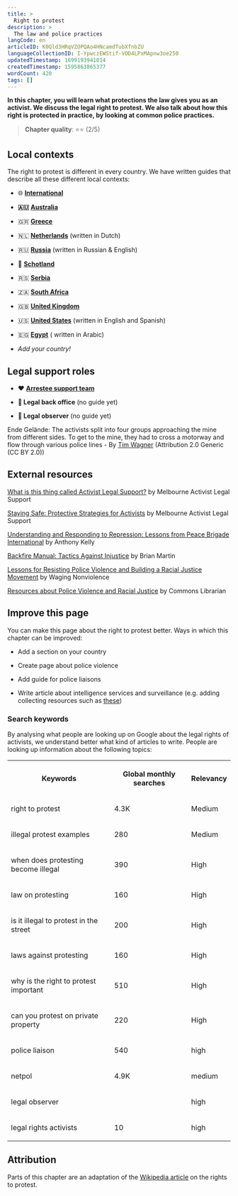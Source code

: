 ```yaml
---
title: >
  Right to protest
description: >
  The law and police practices
langCode: en
articleID: K0Qld3HRqVZOPQAo4HNcamdTubXfnbZU
languageCollectionID: I-YpwczEWStif-VOD4LPxMApnw3oe250
updatedTimestamp: 1699193941014
createdTimestamp: 1595863865377
wordCount: 420
tags: []
---
```


**In this chapter, you will learn what protections the law gives you as an activist. We discuss the legal right to protest. We also talk about how this right is protected in practice, by looking at common police practices.**

> **Chapter quality**: ⭐️⭐️ (2/5)

## Local contexts

The right to protest is different in every country. We have written guides that describe all these different local contexts:

-   🌐 [**International**](/rights/international)
    
-   **🇦🇺** [**Australia**](/rights/australia)
    
-   🇬🇷 [**Greece**](/rights/greece)
    
-   🇳🇱 [**Netherlands**](/nl/rights) (written in Dutch)
    
-   🇷🇺 [**Russia**](/rights/russia) (written in Russian & English)
    
-   🏴󠁧󠁢󠁳󠁣󠁴󠁿 [**Schotland**](/rights/schotland)
    
-   🇷🇸 [**Serbia**](/rights/serbia)
    
-   🇿🇦 [**South Africa**](/rights/south-africa)
    
-   🇬🇧 [**United Kingdom**](/rights/uk)
    
-   🇺🇸 [**United States**](/rights/united-states) (written in English and Spanish)
    
-   🇪🇬 [**Egypt**](/ar/rights/egypt) ( written in Arabic)
    
-   _Add your country!_
    

## **Legal support roles**

-   **❤️** [**Arrestee support team**](/rights/arrestee-support)
    
-   **🏡 Legal back office** (no guide yet)
    
-   **👀 Legal observer** (no guide yet)
    

<dynamic-image imageid="ad760b54-e06b-4f75-4c66-45eff343cb00" alt="Activists being stopped by police"><p>Ende Gelände: The activists split into four groups approaching the mine from different sides. To get to the mine, they had to cross a motorway and flow through various police lines - By <a target="_blank" href="https://www.flickr.com/photos/350org/20577167336/in/photolist-xmkmXb-drTy45-P6vijC-7a5egv-drS8ku-P6vhGL-vGUV6f-7ciX8k-7cnLV3-7a5edB-P8Zzv6-7a93RW-TUxZ7U-N5yqvC-aq3inm-MzkMSj-7cnPc1-V4vWca-7ciZh6-Td8qv3-g7bfnM-7cnN3Y-79XeVr-7cnLYq-8JAG9e-7ciYTF-7ciX5e-apZdQv-PcZKoy-7cnMYb-7cnP2h-7cnPqj-7ciZav-7ciZuk-MGe4Cx-7ciZ72-8HPmSz-8MrdXh-7a4CDf-WcZZaf-ticWdv-7cnNXU-qdQz5v-apZMkh-Wd1233-7bt2wE-g7c9tt-rWxaHw-se7jAK-W4YBxH">Tim Wagner</a> (Attribution 2.0 Generic (CC BY 2.0))</p></dynamic-image>

## **External resources**

[What is this thing called Activist Legal Support?](https://commonslibrary.org/what-is-this-thing-called-activist-legal-support/?utm_source=activisthandbook.org) by Melbourne Activist Legal Support

[Staying Safe: Protective Strategies for Activists](https://commonslibrary.org/staying-safe-protective-strategies-for-activists/?utm_source=activisthandbook.org) by Melbourne Activist Legal Support

[Understanding and Responding to Repression: Lessons from Peace Brigade International](https://commonslibrary.org/understanding-and-responding-to-repression-lessons-from-peace-brigades-international/?utm_source=activisthandbook.org) by Anthony Kelly

[Backfire Manual: Tactics Against Injustice](https://commonslibrary.org/backfire-manual-tactics-against-injustice/?utm_source=activisthandbook.org) by Brian Martin

[Lessons for Resisting Police Violence and Building a Racial Justice Movement](https://commonslibrary.org/lessons-for-resisting-police-violence-and-building-a-strong-racial-justice-movement/?utm_source=activisthandbook.org) by Waging Nonviolence

[Resources about Police Violence and Racial Justice](https://commonslibrary.org/resources-about-police-violence-and-racial-justice/?utm_source=activisthandbook.org) by Commons Librarian

## Improve this page

You can make this page about the right to protest better. Ways in which this chapter can be improved:

-   Add a section on your country
    
-   Create page about police violence
    
-   Add guide for police liaisons
    
-   Write article about intelligence services and surveillance (e.g. adding collecting resources such as [these](https://netpol.org/police-liaison-officers-film/))
    

### Search keywords

By analysing what people are looking up on Google about the legal rights of activists, we understand better what kind of articles to write. People are looking up information about the following topics:

<table><tbody><tr><th><p>Keywords</p></th><th><p>Global monthly searches</p></th><th><p>Relevancy</p></th></tr><tr><td><p>right to protest</p></td><td><p>4.3K</p></td><td><p>Medium</p></td></tr><tr><td><p>illegal protest examples</p></td><td><p>280</p></td><td><p>Medium</p></td></tr><tr><td><p>when does protesting become illegal</p></td><td><p>390</p></td><td><p>High</p></td></tr><tr><td><p>law on protesting</p></td><td><p>160</p></td><td><p>High</p></td></tr><tr><td><p>is it illegal to protest in the street</p></td><td><p>200</p></td><td><p>High</p></td></tr><tr><td><p>laws against protesting</p></td><td><p>160</p></td><td><p>High</p></td></tr><tr><td><p>why is the right to protest important</p></td><td><p>510</p></td><td><p>High</p></td></tr><tr><td><p>can you protest on private property</p></td><td><p>220</p></td><td><p>High</p></td></tr><tr><td><p>police liaison</p></td><td><p>540</p></td><td><p>high</p></td></tr><tr><td><p>netpol</p></td><td><p>4.9K</p></td><td><p>medium</p></td></tr><tr><td><p>legal observer</p></td><td><p></p></td><td><p>high</p></td></tr><tr><td><p>legal rights activists</p></td><td><p>10</p></td><td><p>high</p></td></tr></tbody></table>

## Attribution

Parts of this chapter are an adaptation of the [Wikipedia article](https://en.wikipedia.org/wiki/Right_to_protest) on the rights to protest.